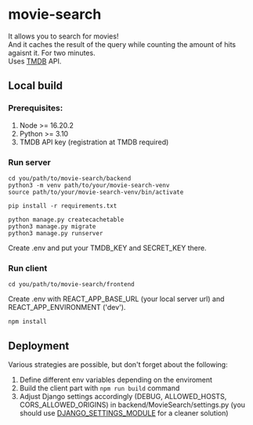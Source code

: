 # movie-search

It allows you to search for movies!\
And it caches the result of the query while counting the amount of hits agaisnt it. For two minutes.\
Uses [TMDB](https://developer.themoviedb.org/reference/intro/getting-started) API.

## Local build

### Prerequisites:
1. Node >= 16.20.2
2. Python >= 3.10
3. TMDB API key (registration at TMDB required)

### Run server
```
cd you/path/to/movie-search/backend
python3 -m venv path/to/your/movie-search-venv
source path/to/your/movie-search-venv/bin/activate

pip install -r requirements.txt

python manage.py createcachetable
python3 manage.py migrate
python3 manage.py runserver
```

Create .env and put your TMDB_KEY and SECRET_KEY there.

### Run client

```
cd you/path/to/movie-search/frontend
```

Create .env with REACT_APP_BASE_URL (your local server url) and REACT_APP_ENVIRONMENT ('dev').


```
npm install
```

## Deployment

Various strategies are possible, but don't forget about the following:
1. Define different env variables depending on the enviroment
2. Build the client part with ```npm run build``` command
3. Adjust Django settings accordingly (DEBUG, ALLOWED_HOSTS, CORS_ALLOWED_ORIGINS) in backend/MovieSearch/settings.py (you should use [DJANGO_SETTINGS_MODULE](https://docs.djangoproject.com/en/2.1/topics/settings/#envvar-DJANGO_SETTINGS_MODULE) for a cleaner solution)
